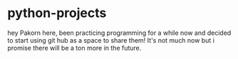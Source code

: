 # python-projects
hey Pakorn here, been practicing programming for a while now and decided to start using git hub 
as a space to share them! It's not much now but i promise there will be a ton more in the future. 

